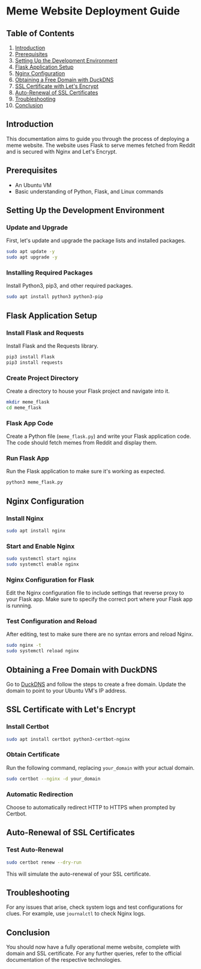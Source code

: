 # Meme Website Deployment Guide

## Table of Contents
1. [Introduction](#introduction)
2. [Prerequisites](#prerequisites)
3. [Setting Up the Development Environment](#setting-up-the-development-environment)
4. [Flask Application Setup](#flask-application-setup)
5. [Nginx Configuration](#nginx-configuration)
6. [Obtaining a Free Domain with DuckDNS](#obtaining-a-free-domain-with-duckdns)
7. [SSL Certificate with Let's Encrypt](#ssl-certificate-with-lets-encrypt)
8. [Auto-Renewal of SSL Certificates](#auto-renewal-of-ssl-certificates)
9. [Troubleshooting](#troubleshooting)
10. [Conclusion](#conclusion)

## Introduction
This documentation aims to guide you through the process of deploying a meme website. The website uses Flask to serve memes fetched from Reddit and is secured with Nginx and Let's Encrypt.

## Prerequisites
- An Ubuntu VM
- Basic understanding of Python, Flask, and Linux commands

## Setting Up the Development Environment

### Update and Upgrade
First, let's update and upgrade the package lists and installed packages.

```bash
sudo apt update -y
sudo apt upgrade -y
```

### Installing Required Packages
Install Python3, pip3, and other required packages.

```bash
sudo apt install python3 python3-pip
```

## Flask Application Setup

### Install Flask and Requests
Install Flask and the Requests library.

```bash
pip3 install Flask
pip3 install requests
```

### Create Project Directory
Create a directory to house your Flask project and navigate into it.

```bash
mkdir meme_flask
cd meme_flask
```

### Flask App Code
Create a Python file (`meme_flask.py`) and write your Flask application code. The code should fetch memes from Reddit and display them.

### Run Flask App
Run the Flask application to make sure it's working as expected.

```bash
python3 meme_flask.py
```

## Nginx Configuration

### Install Nginx
```bash
sudo apt install nginx
```

### Start and Enable Nginx
```bash
sudo systemctl start nginx
sudo systemctl enable nginx
```

### Nginx Configuration for Flask
Edit the Nginx configuration file to include settings that reverse proxy to your Flask app. Make sure to specify the correct port where your Flask app is running.

### Test Configuration and Reload
After editing, test to make sure there are no syntax errors and reload Nginx.

```bash
sudo nginx -t
sudo systemctl reload nginx
```

## Obtaining a Free Domain with DuckDNS
Go to [DuckDNS](https://www.duckdns.org/) and follow the steps to create a free domain. Update the domain to point to your Ubuntu VM's IP address.

## SSL Certificate with Let's Encrypt

### Install Certbot
```bash
sudo apt install certbot python3-certbot-nginx
```

### Obtain Certificate
Run the following command, replacing `your_domain` with your actual domain.

```bash
sudo certbot --nginx -d your_domain
```

### Automatic Redirection
Choose to automatically redirect HTTP to HTTPS when prompted by Certbot.

## Auto-Renewal of SSL Certificates

### Test Auto-Renewal
```bash
sudo certbot renew --dry-run
```

This will simulate the auto-renewal of your SSL certificate.

## Troubleshooting
For any issues that arise, check system logs and test configurations for clues. For example, use `journalctl` to check Nginx logs.

## Conclusion
You should now have a fully operational meme website, complete with domain and SSL certificate. For any further queries, refer to the official documentation of the respective technologies.
